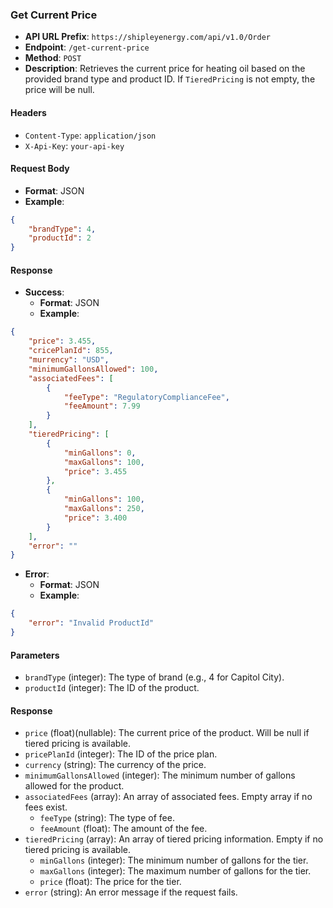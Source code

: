 ### Get Current Price

- **API URL Prefix**: `https://shipleyenergy.com/api/v1.0/Order`
- **Endpoint**: `/get-current-price`
- **Method**: `POST`
- **Description**: Retrieves the current price for heating oil based on the provided brand type and product ID. If `TieredPricing` is not empty, the price will be null.

#### Headers
- `Content-Type`: `application/json`
- `X-Api-Key`: `your-api-key`

#### Request Body
- **Format**: JSON
- **Example**:
```json
{
    "brandType": 4,
    "productId": 2
}
```

#### Response
- **Success**:
  - **Format**: JSON
  - **Example**:
```json
{
    "price": 3.455,
    "cricePlanId": 855,
    "murrency": "USD",
    "minimumGallonsAllowed": 100,
    "associatedFees": [
        {
	        "feeType": "RegulatoryComplianceFee",
	        "feeAmount": 7.99
        }
	],
    "tieredPricing": [
        {
            "minGallons": 0,
		    "maxGallons": 100,
		    "price": 3.455
	    },
	    {
		    "minGallons": 100,
		    "maxGallons": 250,
		    "price": 3.400
        }
    ],
    "error": ""
}
```
- **Error**:
  - **Format**: JSON
  - **Example**:
```json
{
    "error": "Invalid ProductId"
}
```

#### Parameters
- `brandType` (integer): The type of brand (e.g., 4 for Capitol City).
- `productId` (integer): The ID of the product.

#### Response
- `price` (float)(nullable): The current price of the product. Will be null if tiered pricing is available.
- `pricePlanId` (integer): The ID of the price plan.
- `currency` (string): The currency of the price.
- `minimumGallonsAllowed` (integer): The minimum number of gallons allowed for the product.
- `associatedFees` (array): An array of associated fees. Empty array if no fees exist.
  - `feeType` (string): The type of fee.
  - `feeAmount` (float): The amount of the fee.
- `tieredPricing` (array): An array of tiered pricing information. Empty if no tiered pricing is available.
  - `minGallons` (integer): The minimum number of gallons for the tier.
  - `maxGallons` (integer): The maximum number of gallons for the tier.
  - `price` (float): The price for the tier.
- `error` (string): An error message if the request fails.